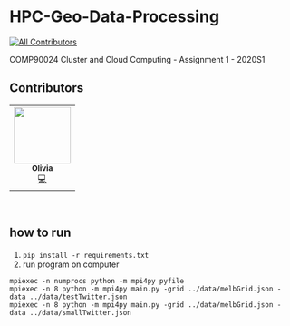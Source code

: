 # HPC-Geo-Data-Processing
<!-- ALL-CONTRIBUTORS-BADGE:START - Do not remove or modify this section -->
[![All Contributors](https://img.shields.io/badge/all_contributors-1-orange.svg?style=flat-square)](#contributors-)
<!-- ALL-CONTRIBUTORS-BADGE:END -->
COMP90024 Cluster and Cloud Computing - Assignment 1 - 2020S1

## Contributors
<!-- ALL-CONTRIBUTORS-LIST:START - Do not remove or modify this section -->
<!-- prettier-ignore-start -->
<!-- markdownlint-disable -->
<table>
  <tr>
    <td align="center"><a href="https://github.com/Olivia0012"><img src="https://avatars3.githubusercontent.com/u/55537942?v=4" width="100px;" alt=""/><br /><sub><b>Olivia</b></sub></a><br /><a href="https://github.com/yangxvlin/HPC-Geo-Data-Processing/commits?author=Olivia0012" title="Code">💻</a></td>
  </tr>
</table>

<!-- markdownlint-enable -->
<!-- prettier-ignore-end -->
<!-- ALL-CONTRIBUTORS-LIST:END -->
<!-- markdownlint-disable -->
<table>
  <tr>
  </tr>
</table>

<!-- markdownlint-enable -->
<!-- prettier-ignore-end -->
<!-- ALL-CONTRIBUTORS-LIST:END -->
<table>
  <tr>
  </tr>
</table>

## how to run
1. ```pip install -r requirements.txt```
2. run program on computer
```
mpiexec -n numprocs python -m mpi4py pyfile
mpiexec -n 8 python -m mpi4py main.py -grid ../data/melbGrid.json -data ../data/testTwitter.json
mpiexec -n 8 python -m mpi4py main.py -grid ../data/melbGrid.json -data ../data/smallTwitter.json
```
